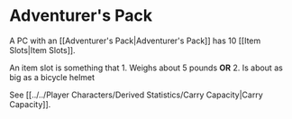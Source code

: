 # Adventurer's Pack

A PC with an [[Adventurer's Pack|Adventurer's Pack]] has 10 [[Item Slots\|Item Slots]]. 

An item slot is something that 
	1. Weighs about 5 pounds **OR** 
	2. Is about as big as a bicycle helmet 

See [[../../Player Characters/Derived Statistics/Carry Capacity|Carry Capacity]].